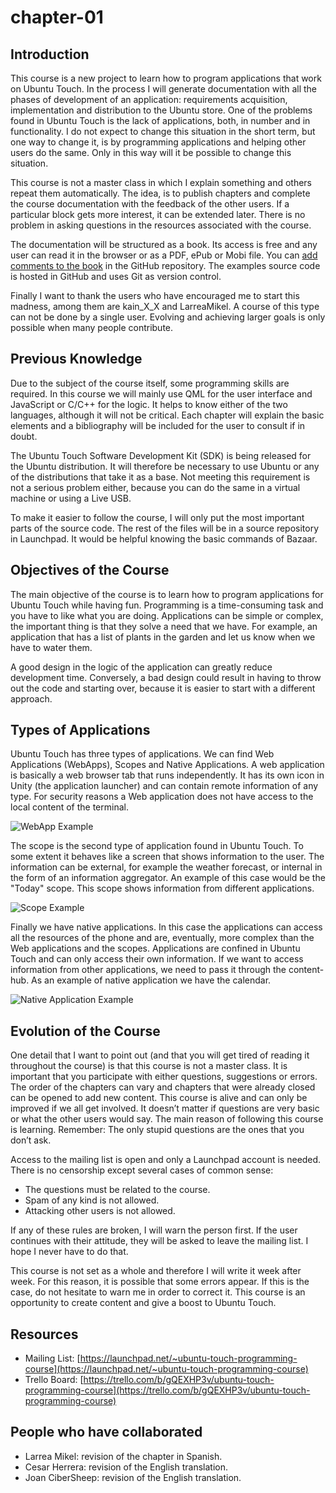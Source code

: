 # chapter-01

## Introduction

This course is a new project to learn how to program applications that work on Ubuntu Touch. In the process I will generate documentation with all the phases of development of an application: requirements acquisition, implementation and distribution to the Ubuntu store. One of the problems found in Ubuntu Touch is the lack of applications, both, in number and in functionality. I do not expect to change this situation in the short term, but one way to change it, is by programming applications and helping other users do the same. Only in this way will it be possible to change this situation.

This course is not a master class in which I explain something and others repeat them automatically. The idea, is to publish chapters and complete the course documentation with the feedback of the other users. If a particular block gets more interest, it can be extended later. There is no problem in asking questions in the resources associated with the course.

The documentation will be structured as a book. Its access is free and any user can read it in the browser or as a PDF, ePub or Mobi file. You can [add comments to the book](https://github.com/mimecar/ubuntu-touch-programming-course-gitbook/issues) in the GitHub repository. The examples source code is hosted in GitHub and uses Git as version control.

Finally I want to thank the users who have encouraged me to start this madness, among them are kain\_X\_X and LarreaMikel. A course of this type can not be done by a single user. Evolving and achieving larger goals is only possible when many people contribute.

## Previous Knowledge

Due to the subject of the course itself, some programming skills are required. In this course we will mainly use QML for the user interface and JavaScript or C/C++ for the logic. It helps to know either of the two languages, although it will not be critical. Each chapter will explain the basic elements and a bibliography will be included for the user to consult if in doubt.

The Ubuntu Touch Software Development Kit \(SDK\) is being released for the Ubuntu distribution. It will therefore be necessary to use Ubuntu or any of the distributions that take it as a base. Not meeting this requirement is not a serious problem either, because you can do the same in a virtual machine or using a Live USB.

To make it easier to follow the course, I will only put the most important parts of the source code. The rest of the files will be in a source repository in Launchpad. It would be helpful knowing the basic commands of Bazaar.

## Objectives of the Course

The main objective of the course is to learn how to program applications for Ubuntu Touch while having fun. Programming is a time-consuming task and you have to like what you are doing. Applications can be simple or complex, the important thing is that they solve a need that we have. For example, an application that has a list of plants in the garden and let us know when we have to water them.

A good design in the logic of the application can greatly reduce development time. Conversely, a bad design could result in having to throw out the code and starting over, because it is easier to start with a different approach.

## Types of Applications

Ubuntu Touch has three types of applications. We can find Web Applications \(WebApps\), Scopes and Native Applications. A web application is basically a web browser tab that runs independently. It has its own icon in Unity \(the application launcher\) and can contain remote information of any type. For security reasons a Web application does not have access to the local content of the terminal.

![WebApp Example](../.gitbook/assets/01_webapp.png)

The scope is the second type of application found in Ubuntu Touch. To some extent it behaves like a screen that shows information to the user. The information can be external, for example the weather forecast, or internal in the form of an information aggregator. An example of this case would be the "Today" scope. This scope shows information from different applications.

![Scope Example](../.gitbook/assets/02_scope%20%281%29.png)

Finally we have native applications. In this case the applications can access all the resources of the phone and are, eventually, more complex than the Web applications and the scopes. Applications are confined in Ubuntu Touch and can only access their own information. If we want to access information from other applications, we need to pass it through the content-hub. As an example of native application we have the calendar.

![Native Application Example](../.gitbook/assets/03-native_app%20%281%29.png)

## Evolution of the Course

One detail that I want to point out \(and that you will get tired of reading it throughout the course\) is that this course is not a master class. It is important that you participate with either questions, suggestions or errors. The order of the chapters can vary and chapters that were already closed can be opened to add new content. This course is alive and can only be improved if we all get involved. It doesn’t matter if questions are very basic or what the other users would say. The main reason of following this course is learning. Remember: The only stupid questions are the ones that you don’t ask.

Access to the mailing list is open and only a Launchpad account is needed. There is no censorship except several cases of common sense:

* The questions must be related to the course.
* Spam of any kind is not allowed.
* Attacking other users is not allowed.

If any of these rules are broken, I will warn the person first. If the user continues with their attitude, they will be asked to leave the mailing list. I hope I never have to do that.

This course is not set as a whole and therefore I will write it week after week. For this reason, it is possible that some errors appear. If this is the case, do not hesitate to warn me in order to correct it. This course is an opportunity to create content and give a boost to Ubuntu Touch.

## Resources

* Mailing List: [https://launchpad.net/~ubuntu-touch-programming-course](https://launchpad.net/~ubuntu-touch-programming-course)
* Trello Board: [https://trello.com/b/gQEXHP3v/ubuntu-touch-programming-course](https://trello.com/b/gQEXHP3v/ubuntu-touch-programming-course)

## People who have collaborated

* Larrea Mikel: revision of the chapter in Spanish.
* Cesar Herrera: revision of the English translation.
* Joan CiberSheep: revision of the English translation.

